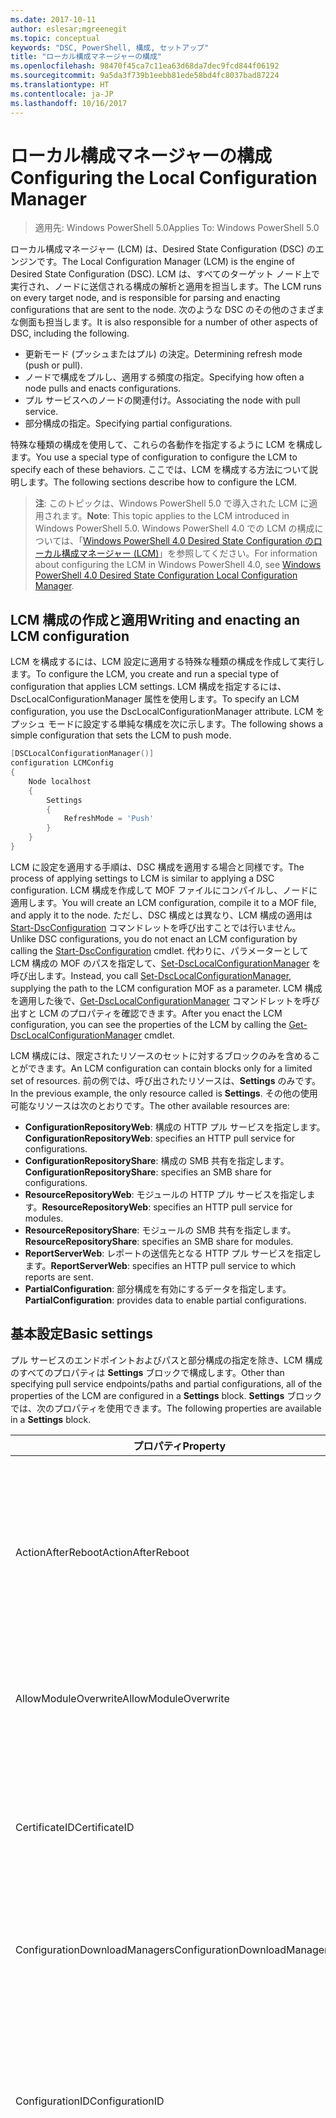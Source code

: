 ```yaml
---
ms.date: 2017-10-11
author: eslesar;mgreenegit
ms.topic: conceptual
keywords: "DSC, PowerShell, 構成, セットアップ"
title: "ローカル構成マネージャーの構成"
ms.openlocfilehash: 98470f45ca7c11ea63d68da7dec9fcd844f06192
ms.sourcegitcommit: 9a5da3f739b1eebb81ede58bd4fc8037bad87224
ms.translationtype: HT
ms.contentlocale: ja-JP
ms.lasthandoff: 10/16/2017
---
```

# <a name="configuring-the-local-configuration-manager"></a><span data-ttu-id="f0390-103">ローカル構成マネージャーの構成</span><span class="sxs-lookup"><span data-stu-id="f0390-103">Configuring the Local Configuration Manager</span></span>

> <span data-ttu-id="f0390-104">適用先: Windows PowerShell 5.0</span><span class="sxs-lookup"><span data-stu-id="f0390-104">Applies To: Windows PowerShell 5.0</span></span>

<span data-ttu-id="f0390-105">ローカル構成マネージャー (LCM) は、Desired State Configuration (DSC) のエンジンです。</span><span class="sxs-lookup"><span data-stu-id="f0390-105">The Local Configuration Manager (LCM) is the engine of Desired State Configuration (DSC).</span></span>
<span data-ttu-id="f0390-106">LCM は、すべてのターゲット ノード上で実行され、ノードに送信される構成の解析と適用を担当します。</span><span class="sxs-lookup"><span data-stu-id="f0390-106">The LCM runs on every target node, and is responsible for parsing and enacting configurations that are sent to the node.</span></span>
<span data-ttu-id="f0390-107">次のような DSC のその他のさまざまな側面も担当します。</span><span class="sxs-lookup"><span data-stu-id="f0390-107">It is also responsible for a number of other aspects of DSC, including the following.</span></span>

- <span data-ttu-id="f0390-108">更新モード (プッシュまたはプル) の決定。</span><span class="sxs-lookup"><span data-stu-id="f0390-108">Determining refresh mode (push or pull).</span></span>
- <span data-ttu-id="f0390-109">ノードで構成をプルし、適用する頻度の指定。</span><span class="sxs-lookup"><span data-stu-id="f0390-109">Specifying how often a node pulls and enacts configurations.</span></span>
- <span data-ttu-id="f0390-110">プル サービスへのノードの関連付け。</span><span class="sxs-lookup"><span data-stu-id="f0390-110">Associating the node with pull service.</span></span>
- <span data-ttu-id="f0390-111">部分構成の指定。</span><span class="sxs-lookup"><span data-stu-id="f0390-111">Specifying partial configurations.</span></span>

<span data-ttu-id="f0390-112">特殊な種類の構成を使用して、これらの各動作を指定するように LCM を構成します。</span><span class="sxs-lookup"><span data-stu-id="f0390-112">You use a special type of configuration to configure the LCM to specify each of these behaviors.</span></span>
<span data-ttu-id="f0390-113">ここでは、LCM を構成する方法について説明します。</span><span class="sxs-lookup"><span data-stu-id="f0390-113">The following sections describe how to configure the LCM.</span></span>

> <span data-ttu-id="f0390-114">**注**: このトピックは、Windows PowerShell 5.0 で導入された LCM に適用されます。</span><span class="sxs-lookup"><span data-stu-id="f0390-114">**Note**: This topic applies to the LCM introduced in Windows PowerShell 5.0.</span></span>
<span data-ttu-id="f0390-115">Windows PowerShell 4.0 での LCM の構成については、「[Windows PowerShell 4.0 Desired State Configuration のローカル構成マネージャー (LCM)](metaconfig4.md)」を参照してください。</span><span class="sxs-lookup"><span data-stu-id="f0390-115">For information about configuring the LCM in Windows PowerShell 4.0, see [Windows PowerShell 4.0 Desired State Configuration Local Configuration Manager](metaconfig4.md).</span></span>

## <a name="writing-and-enacting-an-lcm-configuration"></a><span data-ttu-id="f0390-116">LCM 構成の作成と適用</span><span class="sxs-lookup"><span data-stu-id="f0390-116">Writing and enacting an LCM configuration</span></span>

<span data-ttu-id="f0390-117">LCM を構成するには、LCM 設定に適用する特殊な種類の構成を作成して実行します。</span><span class="sxs-lookup"><span data-stu-id="f0390-117">To configure the LCM, you create and run a special type of configuration that applies LCM settings.</span></span>
<span data-ttu-id="f0390-118">LCM 構成を指定するには、DscLocalConfigurationManager 属性を使用します。</span><span class="sxs-lookup"><span data-stu-id="f0390-118">To specify an LCM configuration, you use the DscLocalConfigurationManager attribute.</span></span>
<span data-ttu-id="f0390-119">LCM をプッシュ モードに設定する単純な構成を次に示します。</span><span class="sxs-lookup"><span data-stu-id="f0390-119">The following shows a simple configuration that sets the LCM to push mode.</span></span>

```powershell
[DSCLocalConfigurationManager()]
configuration LCMConfig
{
    Node localhost
    {
        Settings
        {
            RefreshMode = 'Push'
        }
    }
} 
```

<span data-ttu-id="f0390-120">LCM に設定を適用する手順は、DSC 構成を適用する場合と同様です。</span><span class="sxs-lookup"><span data-stu-id="f0390-120">The process of applying settings to LCM is similar to applying a DSC configuration.</span></span>
<span data-ttu-id="f0390-121">LCM 構成を作成して MOF ファイルにコンパイルし、ノードに適用します。</span><span class="sxs-lookup"><span data-stu-id="f0390-121">You will create an LCM configuration, compile it to a MOF file, and apply it to the node.</span></span>
<span data-ttu-id="f0390-122">ただし、DSC 構成とは異なり、LCM 構成の適用は [Start-DscConfiguration](https://technet.microsoft.com/en-us/library/dn521623.aspx) コマンドレットを呼び出すことでは行いません。</span><span class="sxs-lookup"><span data-stu-id="f0390-122">Unlike DSC configurations, you do not enact an LCM configuration by calling the [Start-DscConfiguration](https://technet.microsoft.com/en-us/library/dn521623.aspx) cmdlet.</span></span>
<span data-ttu-id="f0390-123">代わりに、パラメーターとして LCM 構成の MOF のパスを指定して、[Set-DscLocalConfigurationManager](https://technet.microsoft.com/en-us/library/dn521621.aspx) を呼び出します。</span><span class="sxs-lookup"><span data-stu-id="f0390-123">Instead, you call [Set-DscLocalConfigurationManager](https://technet.microsoft.com/en-us/library/dn521621.aspx), supplying the path to the LCM configuration MOF as a parameter.</span></span>
<span data-ttu-id="f0390-124">LCM 構成を適用した後で、[Get-DscLocalConfigurationManager](https://technet.microsoft.com/en-us/library/dn407378.aspx) コマンドレットを呼び出すと LCM のプロパティを確認できます。</span><span class="sxs-lookup"><span data-stu-id="f0390-124">After you enact the LCM configuration, you can see the properties of the LCM by calling the [Get-DscLocalConfigurationManager](https://technet.microsoft.com/en-us/library/dn407378.aspx) cmdlet.</span></span>

<span data-ttu-id="f0390-125">LCM 構成には、限定されたリソースのセットに対するブロックのみを含めることができます。</span><span class="sxs-lookup"><span data-stu-id="f0390-125">An LCM configuration can contain blocks only for a limited set of resources.</span></span>
<span data-ttu-id="f0390-126">前の例では、呼び出されたリソースは、**Settings** のみです。</span><span class="sxs-lookup"><span data-stu-id="f0390-126">In the previous example, the only resource called is **Settings**.</span></span>
<span data-ttu-id="f0390-127">その他の使用可能なリソースは次のとおりです。</span><span class="sxs-lookup"><span data-stu-id="f0390-127">The other available resources are:</span></span>

* <span data-ttu-id="f0390-128">**ConfigurationRepositoryWeb**: 構成の HTTP プル サービスを指定します。</span><span class="sxs-lookup"><span data-stu-id="f0390-128">**ConfigurationRepositoryWeb**: specifies an HTTP pull service for configurations.</span></span>
* <span data-ttu-id="f0390-129">**ConfigurationRepositoryShare**: 構成の SMB 共有を指定します。</span><span class="sxs-lookup"><span data-stu-id="f0390-129">**ConfigurationRepositoryShare**: specifies an SMB share for configurations.</span></span>
* <span data-ttu-id="f0390-130">**ResourceRepositoryWeb**: モジュールの HTTP プル サービスを指定します。</span><span class="sxs-lookup"><span data-stu-id="f0390-130">**ResourceRepositoryWeb**: specifies an HTTP pull service for modules.</span></span>
* <span data-ttu-id="f0390-131">**ResourceRepositoryShare**: モジュールの SMB 共有を指定します。</span><span class="sxs-lookup"><span data-stu-id="f0390-131">**ResourceRepositoryShare**: specifies an SMB share for modules.</span></span>
* <span data-ttu-id="f0390-132">**ReportServerWeb**: レポートの送信先となる HTTP プル サービスを指定します。</span><span class="sxs-lookup"><span data-stu-id="f0390-132">**ReportServerWeb**: specifies an HTTP pull service to which reports are sent.</span></span>
* <span data-ttu-id="f0390-133">**PartialConfiguration**: 部分構成を有効にするデータを指定します。</span><span class="sxs-lookup"><span data-stu-id="f0390-133">**PartialConfiguration**: provides data to enable partial configurations.</span></span>

## <a name="basic-settings"></a><span data-ttu-id="f0390-134">基本設定</span><span class="sxs-lookup"><span data-stu-id="f0390-134">Basic settings</span></span>

<span data-ttu-id="f0390-135">プル サービスのエンドポイントおよびパスと部分構成の指定を除き、LCM 構成のすべてのプロパティは **Settings** ブロックで構成します。</span><span class="sxs-lookup"><span data-stu-id="f0390-135">Other than specifying pull service endpoints/paths and partial configurations, all of the properties of the LCM are configured in a **Settings** block.</span></span>
<span data-ttu-id="f0390-136">**Settings** ブロックでは、次のプロパティを使用できます。</span><span class="sxs-lookup"><span data-stu-id="f0390-136">The following properties are available in a **Settings** block.</span></span>

|  <span data-ttu-id="f0390-137">プロパティ</span><span class="sxs-lookup"><span data-stu-id="f0390-137">Property</span></span>  |  <span data-ttu-id="f0390-138">種類</span><span class="sxs-lookup"><span data-stu-id="f0390-138">Type</span></span>  |  <span data-ttu-id="f0390-139">説明</span><span class="sxs-lookup"><span data-stu-id="f0390-139">Description</span></span>   |
|----------- |------- |--------------- |
| <span data-ttu-id="f0390-140">ActionAfterReboot</span><span class="sxs-lookup"><span data-stu-id="f0390-140">ActionAfterReboot</span></span>| <span data-ttu-id="f0390-141">string</span><span class="sxs-lookup"><span data-stu-id="f0390-141">string</span></span>| <span data-ttu-id="f0390-142">構成の適用中の再起動後の動作を指定します。</span><span class="sxs-lookup"><span data-stu-id="f0390-142">Specifies what happens after a reboot during the application of a configuration.</span></span> <span data-ttu-id="f0390-143">指定できる値は __"ContinueConfiguration"__ と __"StopConfiguration"__ です。</span><span class="sxs-lookup"><span data-stu-id="f0390-143">The possible values are __"ContinueConfiguration"__ and __"StopConfiguration"__.</span></span> <ul><li> <span data-ttu-id="f0390-144">__ContinueConfiguration__: コンピューターの再起動後、現在の構成を引き続き適用します。</span><span class="sxs-lookup"><span data-stu-id="f0390-144">__ContinueConfiguration__: Continue applying the current configuration after machine reboot.</span></span> <span data-ttu-id="f0390-145">これは既定値です。</span><span class="sxs-lookup"><span data-stu-id="f0390-145">This is the default falue</span></span></li><li><span data-ttu-id="f0390-146">__StopConfiguration__: コンピューターの再起動後、現在の構成の適用を停止します。</span><span class="sxs-lookup"><span data-stu-id="f0390-146">__StopConfiguration__: Stop the current configuration after machine reboot.</span></span></li></ul>|
| <span data-ttu-id="f0390-147">AllowModuleOverwrite</span><span class="sxs-lookup"><span data-stu-id="f0390-147">AllowModuleOverwrite</span></span>| <span data-ttu-id="f0390-148">ブール</span><span class="sxs-lookup"><span data-stu-id="f0390-148">bool</span></span>| <span data-ttu-id="f0390-149">プル サービスからダウンロードされた新しい構成でのターゲット ノードの古い構成の上書きを許可する場合は、__$TRUE__。</span><span class="sxs-lookup"><span data-stu-id="f0390-149">__$TRUE__ if new configurations downloaded from the pull service are allowed to overwrite the old ones on the target node.</span></span> <span data-ttu-id="f0390-150">それ以外の場合は、$FALSE。</span><span class="sxs-lookup"><span data-stu-id="f0390-150">Otherwise, $FALSE.</span></span>|
| <span data-ttu-id="f0390-151">CertificateID</span><span class="sxs-lookup"><span data-stu-id="f0390-151">CertificateID</span></span>| <span data-ttu-id="f0390-152">string</span><span class="sxs-lookup"><span data-stu-id="f0390-152">string</span></span>| <span data-ttu-id="f0390-153">構成で渡される資格情報をセキュリティで保護するために使用される証明書の拇印。</span><span class="sxs-lookup"><span data-stu-id="f0390-153">The thumbprint of a certificate used to secure credentials passed in a configuration.</span></span> <span data-ttu-id="f0390-154">詳細については、「[Want to secure credentials in Windows PowerShell Desired State Configuration? (Windows PowerShell Desired State Configuration で資格情報をセキュリティ保護する)](http://blogs.msdn.com/b/powershell/archive/2014/01/31/want-to-secure-credentials-in-windows-powershell-desired-state-configuration.aspx)」をご覧ください。</span><span class="sxs-lookup"><span data-stu-id="f0390-154">For more information see [Want to secure credentials in Windows PowerShell Desired State Configuration](http://blogs.msdn.com/b/powershell/archive/2014/01/31/want-to-secure-credentials-in-windows-powershell-desired-state-configuration.aspx)?.</span></span> <br> <span data-ttu-id="f0390-155">__注:__ Azure Automation DSC プル サービスを使用している場合、このプロパティは自動で管理されます。</span><span class="sxs-lookup"><span data-stu-id="f0390-155">__Note:__ this is managed automatically if using Azure Automation DSC pull service.</span></span>|
| <span data-ttu-id="f0390-156">ConfigurationDownloadManagers</span><span class="sxs-lookup"><span data-stu-id="f0390-156">ConfigurationDownloadManagers</span></span>| <span data-ttu-id="f0390-157">CimInstance[]</span><span class="sxs-lookup"><span data-stu-id="f0390-157">CimInstance[]</span></span>| <span data-ttu-id="f0390-158">使われていません。</span><span class="sxs-lookup"><span data-stu-id="f0390-158">Obsolete.</span></span> <span data-ttu-id="f0390-159">構成プル サービスのエンドポイントを定義するには、__ConfigurationRepositoryWeb__ ブロックと __ConfigurationRepositoryShare__ ブロックを使用します。</span><span class="sxs-lookup"><span data-stu-id="f0390-159">Use __ConfigurationRepositoryWeb__ and __ConfigurationRepositoryShare__ blocks to define configuration pull service endpoints.</span></span>|
| <span data-ttu-id="f0390-160">ConfigurationID</span><span class="sxs-lookup"><span data-stu-id="f0390-160">ConfigurationID</span></span>| <span data-ttu-id="f0390-161">string</span><span class="sxs-lookup"><span data-stu-id="f0390-161">string</span></span>| <span data-ttu-id="f0390-162">旧バージョンのプル サービスとの互換性用。</span><span class="sxs-lookup"><span data-stu-id="f0390-162">For backwards compatibility with older pull service versions.</span></span> <span data-ttu-id="f0390-163">プル サービスから取得する構成ファイルを識別する GUID。</span><span class="sxs-lookup"><span data-stu-id="f0390-163">A GUID that identifies the configuration file to get from a pull service.</span></span> <span data-ttu-id="f0390-164">構成 MOF の名前が ConfigurationID.mof の場合、ノードはプル サービスで構成をプルします。</span><span class="sxs-lookup"><span data-stu-id="f0390-164">The node will pull configurations on the pull service if the name of the configuration MOF is named ConfigurationID.mof.</span></span><br> <span data-ttu-id="f0390-165">__注:__ このプロパティを設定した場合、__RegistrationKey__ を使用してプル サービスへノードを登録することはできません。</span><span class="sxs-lookup"><span data-stu-id="f0390-165">__Note:__ If you set this property, registering the node with a pull service by using __RegistrationKey__ does not work.</span></span> <span data-ttu-id="f0390-166">詳細については、「[構成名を使用したプル クライアントのセットアップ](pullClientConfigNames.md)」をご覧ください。</span><span class="sxs-lookup"><span data-stu-id="f0390-166">For more information, see [Setting up a pull client with configuration names](pullClientConfigNames.md).</span></span>|
| <span data-ttu-id="f0390-167">ConfigurationMode</span><span class="sxs-lookup"><span data-stu-id="f0390-167">ConfigurationMode</span></span>| <span data-ttu-id="f0390-168">string</span><span class="sxs-lookup"><span data-stu-id="f0390-168">string</span></span> | <span data-ttu-id="f0390-169">LCM が実際に構成をターゲット ノードに適用する方法を指定します。</span><span class="sxs-lookup"><span data-stu-id="f0390-169">Specifies how the LCM actually applies the configuration to the target nodes.</span></span> <span data-ttu-id="f0390-170">指定できる値は __"ApplyOnly"__、__"ApplyandMonitior"__、__"ApplyandAutoCorrect"__ です。</span><span class="sxs-lookup"><span data-stu-id="f0390-170">Possible values are __"ApplyOnly"__,__"ApplyandMonitior"__, and __"ApplyandAutoCorrect"__.</span></span> <ul><li><span data-ttu-id="f0390-171">__ApplyOnly__: DSC によって構成が適用され、その後何も行われません。ただし、ターゲット ノードに新しい構成がプッシュされたか、新しい構成がサービスからプルされた場合を除きます。</span><span class="sxs-lookup"><span data-stu-id="f0390-171">__ApplyOnly__: DSC applies the configuration and does nothing further unless a new configuration is pushed to the target node or when a new configuration is pulled from a service.</span></span> <span data-ttu-id="f0390-172">新しい構成を最初に適用した後、DSC では以前に構成した状態からのずれを確認しません。</span><span class="sxs-lookup"><span data-stu-id="f0390-172">After initial application of a new configuration, DSC does not check for drift from a previously configured state.</span></span> <span data-ttu-id="f0390-173">DSC は成功するまで構成の適用を試みて、成功すると __ApplyOnly__ が有効になります。</span><span class="sxs-lookup"><span data-stu-id="f0390-173">Note that DSC will attempt to apply the configuration until it is successful before __ApplyOnly__ takes effect.</span></span> </li><li> <span data-ttu-id="f0390-174">__"ApplyAndMonitor"__: これは既定値です。</span><span class="sxs-lookup"><span data-stu-id="f0390-174">__ApplyAndMonitor__: This is the default value.</span></span> <span data-ttu-id="f0390-175">LCM は、新しい構成を適用します。</span><span class="sxs-lookup"><span data-stu-id="f0390-175">The LCM applies any new configurations.</span></span> <span data-ttu-id="f0390-176">新しい構成を最初に適用した後、ターゲット ノードが望ましい状態からずれた場合、DSC では、ログで不一致を報告します。</span><span class="sxs-lookup"><span data-stu-id="f0390-176">After initial application of a new configuration, if the target node drifts from the desired state, DSC reports the discrepancy in logs.</span></span> <span data-ttu-id="f0390-177">DSC は成功するまで構成の適用を試みて、成功すると __ApplyAndMonitor__ が有効になります。</span><span class="sxs-lookup"><span data-stu-id="f0390-177">Note that DSC will attempt to apply the configuration until it is successful before __ApplyAndMonitor__ takes effect.</span></span></li><li><span data-ttu-id="f0390-178">__ApplyAndAutoCorrect__: DSC によって新しい構成が適用されます。</span><span class="sxs-lookup"><span data-stu-id="f0390-178">__ApplyAndAutoCorrect__: DSC applies any new configurations.</span></span> <span data-ttu-id="f0390-179">新しい構成を最初に適用した後、ターゲット ノードが望ましい状態からずれた場合、DSC では、ログで不一致を報告し、現在の構成を再度適用します。</span><span class="sxs-lookup"><span data-stu-id="f0390-179">After initial application of a new configuration, if the target node drifts from the desired state, DSC reports the discrepancy in logs, and then re-applies the current configuration.</span></span></li></ul>|
| <span data-ttu-id="f0390-180">ConfigurationModeFrequencyMins</span><span class="sxs-lookup"><span data-stu-id="f0390-180">ConfigurationModeFrequencyMins</span></span>| <span data-ttu-id="f0390-181">UInt32</span><span class="sxs-lookup"><span data-stu-id="f0390-181">UInt32</span></span>| <span data-ttu-id="f0390-182">現在の構成がチェックおよび適用される頻度 (分単位)</span><span class="sxs-lookup"><span data-stu-id="f0390-182">How often, in minutes, the current configuration is checked and applied.</span></span> <span data-ttu-id="f0390-183">ConfigurationMode プロパティが ApplyOnly に設定されている場合、このプロパティは無視されます。</span><span class="sxs-lookup"><span data-stu-id="f0390-183">This property is ignored if the ConfigurationMode property is set to ApplyOnly.</span></span> <span data-ttu-id="f0390-184">既定値は 15 です。</span><span class="sxs-lookup"><span data-stu-id="f0390-184">The default value is 15.</span></span>|
| <span data-ttu-id="f0390-185">DebugMode</span><span class="sxs-lookup"><span data-stu-id="f0390-185">DebugMode</span></span>| <span data-ttu-id="f0390-186">string</span><span class="sxs-lookup"><span data-stu-id="f0390-186">string</span></span>| <span data-ttu-id="f0390-187">指定できる値は __None__、__ForceModuleImport__、および __All__ です。</span><span class="sxs-lookup"><span data-stu-id="f0390-187">Possible values are __None__, __ForceModuleImport__, and __All__.</span></span> <ul><li><span data-ttu-id="f0390-188">キャッシュされたリソースを使用する場合は、__None__ に設定します。</span><span class="sxs-lookup"><span data-stu-id="f0390-188">Set to __None__ to use cached resources.</span></span> <span data-ttu-id="f0390-189">これが既定値であり、運用シナリオではこの値を使う必要があります。</span><span class="sxs-lookup"><span data-stu-id="f0390-189">This is the default and should be used in production scenarios.</span></span></li><li><span data-ttu-id="f0390-190">__ForceModuleImport__ に設定すると、以前に読み込まれ、キャッシュされた DSC リソース モジュールも LCM によって再読み込みされます。</span><span class="sxs-lookup"><span data-stu-id="f0390-190">Setting to __ForceModuleImport__, causes the LCM to reload any DSC resource modules, even if they have been previously loaded and cached.</span></span> <span data-ttu-id="f0390-191">これは、使用時に各モジュールが再読み込みされるため、DSC 操作のパフォーマンスに影響します。</span><span class="sxs-lookup"><span data-stu-id="f0390-191">This impacts the performance of DSC operations as each module is reloaded on use.</span></span> <span data-ttu-id="f0390-192">通常、リソースのデバッグ中には、この値を使用します</span><span class="sxs-lookup"><span data-stu-id="f0390-192">Typically you would use this value while debugging a resource</span></span></li><li><span data-ttu-id="f0390-193">このリリースでは、__All__ は、__ForceModuleImport__ と同じです。</span><span class="sxs-lookup"><span data-stu-id="f0390-193">In this release, __All__ is same as __ForceModuleImport__</span></span></li></ul> |
| <span data-ttu-id="f0390-194">RebootNodeIfNeeded</span><span class="sxs-lookup"><span data-stu-id="f0390-194">RebootNodeIfNeeded</span></span>| <span data-ttu-id="f0390-195">ブール</span><span class="sxs-lookup"><span data-stu-id="f0390-195">bool</span></span>| <span data-ttu-id="f0390-196">再起動が必要な構成が適用された後にノードを自動的に再起動するには、これを __$true__ に設定します。</span><span class="sxs-lookup"><span data-stu-id="f0390-196">Set this to __$true__ to automatically reboot the node after a configuration that requires reboot is applied.</span></span> <span data-ttu-id="f0390-197">設定しない場合は、再起動が必要な構成のノードを手動で再起動する必要があります。</span><span class="sxs-lookup"><span data-stu-id="f0390-197">Otherwise, you will have to manually reboot the node for any configuration that requires it.</span></span> <span data-ttu-id="f0390-198">既定値は __$false__ です。</span><span class="sxs-lookup"><span data-stu-id="f0390-198">The default value is __$false__.</span></span> <span data-ttu-id="f0390-199">DSC 以外 (Windows インストーラーなど) で再起動の条件が有効化されている場合にこの設定を使用するには、この設定を [xPendingReboot](https://github.com/powershell/xpendingreboot) モジュールと併用します。</span><span class="sxs-lookup"><span data-stu-id="f0390-199">To use this setting when a reboot condition is enacted by something other than DSC (such as Windows Installer), combine this setting with the [xPendingReboot](https://github.com/powershell/xpendingreboot) module.</span></span>|
| <span data-ttu-id="f0390-200">RefreshMode</span><span class="sxs-lookup"><span data-stu-id="f0390-200">RefreshMode</span></span>| <span data-ttu-id="f0390-201">string</span><span class="sxs-lookup"><span data-stu-id="f0390-201">string</span></span>| <span data-ttu-id="f0390-202">LCM が構成を取得する方法を指定します。</span><span class="sxs-lookup"><span data-stu-id="f0390-202">Specifies how the LCM gets configurations.</span></span> <span data-ttu-id="f0390-203">指定できる値は、__"Disabled"__、__"Push"__、__"Pull"__ です。</span><span class="sxs-lookup"><span data-stu-id="f0390-203">The possible values are __"Disabled"__, __"Push"__, and __"Pull"__.</span></span> <ul><li><span data-ttu-id="f0390-204">__"Disabled"__: このノードの DSC 構成が無効になります。</span><span class="sxs-lookup"><span data-stu-id="f0390-204">__Disabled__: DSC configurations are disabled for this node.</span></span></li><li> <span data-ttu-id="f0390-205">__"Push"__: [Start-DscConfiguration](https://technet.microsoft.com/en-us/library/dn521623.aspx) コマンドレットを呼び出すことによって構成を開始します。</span><span class="sxs-lookup"><span data-stu-id="f0390-205">__Push__: Configurations are initiated by calling the [Start-DscConfiguration](https://technet.microsoft.com/en-us/library/dn521623.aspx) cmdlet.</span></span> <span data-ttu-id="f0390-206">構成は、ノードにすぐに適用されます。</span><span class="sxs-lookup"><span data-stu-id="f0390-206">The configuration is applied immediately to the node.</span></span> <span data-ttu-id="f0390-207">これは、既定値です。</span><span class="sxs-lookup"><span data-stu-id="f0390-207">This is the default value.</span></span></li><li><span data-ttu-id="f0390-208">__Pull:__ プル サービスまたは SMB パスで構成を定期的にチェックするようにノードを構成します。</span><span class="sxs-lookup"><span data-stu-id="f0390-208">__Pull:__ The node is configured to regularly check for configurations from a pull service or SMB path.</span></span> <span data-ttu-id="f0390-209">このプロパティを __Pull__ に設定する場合、__ConfigurationRepositoryWeb__ ブロックまたは __ConfigurationRepositoryShare__ ブロックで HTTP (サービス) または SMB (共有) パスを指定する必要があります。</span><span class="sxs-lookup"><span data-stu-id="f0390-209">If this property is set to __Pull__, you must specify an HTTP (service) or SMB (share) path in a __ConfigurationRepositoryWeb__ or __ConfigurationRepositoryShare__ block.</span></span></li></ul>|
| <span data-ttu-id="f0390-210">RefreshFrequencyMins</span><span class="sxs-lookup"><span data-stu-id="f0390-210">RefreshFrequencyMins</span></span>| <span data-ttu-id="f0390-211">Uint32</span><span class="sxs-lookup"><span data-stu-id="f0390-211">Uint32</span></span>| <span data-ttu-id="f0390-212">LCM がプル サービスをチェックして最新の構成を取得する時間間隔 (分)。</span><span class="sxs-lookup"><span data-stu-id="f0390-212">The time interval, in minutes, at which the LCM checks a pull service to get updated configurations.</span></span> <span data-ttu-id="f0390-213">この値は、LCM がプル モードで構成されていない場合は無視されます。</span><span class="sxs-lookup"><span data-stu-id="f0390-213">This value is ignored if the LCM is not configured in pull mode.</span></span> <span data-ttu-id="f0390-214">既定値は 30 です。</span><span class="sxs-lookup"><span data-stu-id="f0390-214">The default value is 30.</span></span>|
| <span data-ttu-id="f0390-215">ReportManagers</span><span class="sxs-lookup"><span data-stu-id="f0390-215">ReportManagers</span></span>| <span data-ttu-id="f0390-216">CimInstance[]</span><span class="sxs-lookup"><span data-stu-id="f0390-216">CimInstance[]</span></span>| <span data-ttu-id="f0390-217">使われていません。</span><span class="sxs-lookup"><span data-stu-id="f0390-217">Obsolete.</span></span> <span data-ttu-id="f0390-218">プル サービスへデータをレポートするエンドポイントを定義するには、__ReportServerWeb__ ブロックを使用します。</span><span class="sxs-lookup"><span data-stu-id="f0390-218">Use __ReportServerWeb__ blocks to define an endpoint to send reporting data to a pull service.</span></span>|
| <span data-ttu-id="f0390-219">ResourceModuleManagers</span><span class="sxs-lookup"><span data-stu-id="f0390-219">ResourceModuleManagers</span></span>| <span data-ttu-id="f0390-220">CimInstance[]</span><span class="sxs-lookup"><span data-stu-id="f0390-220">CimInstance[]</span></span>| <span data-ttu-id="f0390-221">使われていません。</span><span class="sxs-lookup"><span data-stu-id="f0390-221">Obsolete.</span></span> <span data-ttu-id="f0390-222">プル サービスの HTTP エンドポイントまたは SMB パスを定義するには、__ResourceRepositoryWeb__ ブロックまたは __ResourceRepositoryShare__ ブロックをそれぞれ使用します。</span><span class="sxs-lookup"><span data-stu-id="f0390-222">Use __ResourceRepositoryWeb__ and __ResourceRepositoryShare__ blocks to define pull service HTTP endpoints or SMB paths, respectively.</span></span>|
| <span data-ttu-id="f0390-223">PartialConfigurations</span><span class="sxs-lookup"><span data-stu-id="f0390-223">PartialConfigurations</span></span>| <span data-ttu-id="f0390-224">CimInstance</span><span class="sxs-lookup"><span data-stu-id="f0390-224">CimInstance</span></span>| <span data-ttu-id="f0390-225">実装されていません。</span><span class="sxs-lookup"><span data-stu-id="f0390-225">Not implemented.</span></span> <span data-ttu-id="f0390-226">使用しないでください。</span><span class="sxs-lookup"><span data-stu-id="f0390-226">Do not use.</span></span>|
| <span data-ttu-id="f0390-227">StatusRetentionTimeInDays</span><span class="sxs-lookup"><span data-stu-id="f0390-227">StatusRetentionTimeInDays</span></span> | <span data-ttu-id="f0390-228">UInt32</span><span class="sxs-lookup"><span data-stu-id="f0390-228">UInt32</span></span>| <span data-ttu-id="f0390-229">LCM が現在の構成の状態を保持する日数。</span><span class="sxs-lookup"><span data-stu-id="f0390-229">The number of days the LCM keeps the status of the current configuration.</span></span>|

## <a name="pull-service"></a><span data-ttu-id="f0390-230">プル サービス</span><span class="sxs-lookup"><span data-stu-id="f0390-230">Pull service</span></span>

<span data-ttu-id="f0390-231">DSC 設定では、リモートの場所から構成およびモジュールをプルしこの場所へレポート データを公開することで、ノードを管理できます。</span><span class="sxs-lookup"><span data-stu-id="f0390-231">DSC settings allow a node to be managed by pulling configurations and modules, and publishing reporting data, to a remote location.</span></span>
<span data-ttu-id="f0390-232">現在選択できるプル サービスは以下のとおりです。</span><span class="sxs-lookup"><span data-stu-id="f0390-232">The current options for pull service include:</span></span>

- <span data-ttu-id="f0390-233">Azure Automation Desired State Configuration サービス</span><span class="sxs-lookup"><span data-stu-id="f0390-233">Azure Automation Desired State Configuration service</span></span>
- <span data-ttu-id="f0390-234">Windows Server で実行されるプル サービス インスタンス</span><span class="sxs-lookup"><span data-stu-id="f0390-234">A pull service instance running on Windows Server</span></span>
- <span data-ttu-id="f0390-235">SMB 共有 (レポート データの公開はサポートされません)</span><span class="sxs-lookup"><span data-stu-id="f0390-235">An SMB share (does not support publishing reporting data)</span></span>

<span data-ttu-id="f0390-236">LCM 構成では、次の種類のプル サービス エンドポイントを定義できます。</span><span class="sxs-lookup"><span data-stu-id="f0390-236">LCM configuration supports defining the following types of pull service endpoints:</span></span>

- <span data-ttu-id="f0390-237">**構成サーバー**: DSC 構成のリポジトリ。</span><span class="sxs-lookup"><span data-stu-id="f0390-237">**Configuration server**: A repository for DSC configurations.</span></span> <span data-ttu-id="f0390-238">**ConfigurationRepositoryWeb** (Web ベースのサーバーの場合) ブロックと **ConfigurationRepositoryShare** (SMB ベースのサーバーの場合) ブロックを使用して、構成サーバーを定義します。</span><span class="sxs-lookup"><span data-stu-id="f0390-238">Define configuration servers by using **ConfigurationRepositoryWeb** (for web-based servers) and **ConfigurationRepositoryShare** (for SMB-based servers) blocks.</span></span>
- <span data-ttu-id="f0390-239">**リソース サーバー**: PowerShell モジュールとしてパッケージ化された DSC リソースのリポジトリ。</span><span class="sxs-lookup"><span data-stu-id="f0390-239">**Resource server**: A repository for DSC resources, packaged as PowerShell modules.</span></span> <span data-ttu-id="f0390-240">**ResourceRepositoryWeb** (Web ベースのサーバーの場合) ブロックと **ResourceRepositoryShare** (SMB ベースのサーバーの場合) ブロックを使用して、リソース サーバーを定義します。</span><span class="sxs-lookup"><span data-stu-id="f0390-240">Define resource servers by using **ResourceRepositoryWeb** (for web-based servers) and **ResourceRepositoryShare** (for SMB-based servers) blocks.</span></span>
- <span data-ttu-id="f0390-241">**レポート サーバー**: DSC がレポート データを送信するサービス。</span><span class="sxs-lookup"><span data-stu-id="f0390-241">**Report server**: A service that DSC sends report data to.</span></span> <span data-ttu-id="f0390-242">**ReportServerWeb** ブロックを使用して、レポート サーバーを定義します。</span><span class="sxs-lookup"><span data-stu-id="f0390-242">Define report servers by using **ReportServerWeb** blocks.</span></span> <span data-ttu-id="f0390-243">レポート サーバーは、Web サービスである必要があります。</span><span class="sxs-lookup"><span data-stu-id="f0390-243">A report server must be a web service.</span></span>

<span data-ttu-id="f0390-244">**推奨されるソリューション**であり、最も多くの機能を使用できる選択肢は [Azure Automation DSC](https://docs.microsoft.com/en-us/azure/automation/automation-dsc-getting-started) です。</span><span class="sxs-lookup"><span data-stu-id="f0390-244">**The recommended solution**, and the option with the most features available, is [Azure Automation DSC](https://docs.microsoft.com/en-us/azure/automation/automation-dsc-getting-started).</span></span>

<span data-ttu-id="f0390-245">Azure サービスでは、プライベート データセンター内にあるオンプレミス ノードと、パブリック クラウド （Azure や AWS など) 内にあるノードのどちらも管理できます。</span><span class="sxs-lookup"><span data-stu-id="f0390-245">The Azure service can manage nodes on-premises in private datacenters, or in public clouds such as Azure and AWS.</span></span>
<span data-ttu-id="f0390-246">インターネットへのサーバーの直接接続が許可されないプライベート環境の場合は、公開されている Azure の IP 範囲 ([Azure データセンターの IP 範囲](https://www.microsoft.com/en-us/download/details.aspx?id=41653)に関するページを参照) のみに送信トラフィックを制限することを検討してください。</span><span class="sxs-lookup"><span data-stu-id="f0390-246">For private environments where servers cannot directly connect to the Internet, consider limiting outbound traffic to only the published Azure IP range (see [Azure Datacenter IP Ranges](https://www.microsoft.com/en-us/download/details.aspx?id=41653)).</span></span>

<span data-ttu-id="f0390-247">現時点で Windows Server 上のプル サービスでは利用できないオンライン サービスの機能は以下のとおりです。</span><span class="sxs-lookup"><span data-stu-id="f0390-247">Features of the online service that are not currently available in the pull service on Windows Server include:</span></span>
- <span data-ttu-id="f0390-248">転送中および保存中のすべてのデータの暗号化</span><span class="sxs-lookup"><span data-stu-id="f0390-248">All data is encrypted in transit and at rest</span></span>
- <span data-ttu-id="f0390-249">クライアント証明書の自動作成および管理</span><span class="sxs-lookup"><span data-stu-id="f0390-249">Client certificates are created and managed automatically</span></span>
- <span data-ttu-id="f0390-250">[パスワード/資格情報](https://docs.microsoft.com/en-us/azure/automation/automation-credentials) または[変数](https://docs.microsoft.com/en-us/azure/automation/automation-variables) (サーバー名や接続文字列など) を一元管理するためのシークレット ストア</span><span class="sxs-lookup"><span data-stu-id="f0390-250">Secrets store for centrally managing [passwords/credentials](https://docs.microsoft.com/en-us/azure/automation/automation-credentials), or [variables](https://docs.microsoft.com/en-us/azure/automation/automation-variables) such as server names or connection strings</span></span>
- <span data-ttu-id="f0390-251">[LCM 構成](metaConfig.md#basic-settings)ノードの一元管理</span><span class="sxs-lookup"><span data-stu-id="f0390-251">Centrally manage node [LCM configuration](metaConfig.md#basic-settings)</span></span>
- <span data-ttu-id="f0390-252">クライアント ノードへ構成を一元的に割り当てる</span><span class="sxs-lookup"><span data-stu-id="f0390-252">Centrally assign configurations to client nodes</span></span>
- <span data-ttu-id="f0390-253">運用環境への適用前に "カナリア グループ" へ構成の変更をリリースしてテストする</span><span class="sxs-lookup"><span data-stu-id="f0390-253">Release configuration changes to "canary groups" for testing before reaching production</span></span>
- <span data-ttu-id="f0390-254">グラフィカル レポート</span><span class="sxs-lookup"><span data-stu-id="f0390-254">Graphical reporting</span></span>
  - <span data-ttu-id="f0390-255">きめ細かな DSC リソース レベルでの状態の詳細</span><span class="sxs-lookup"><span data-stu-id="f0390-255">Status detail at the DSC resource level of granularity</span></span>
  - <span data-ttu-id="f0390-256">クライアント マシンからの詳細なエラー メッセージによるトラブルシューティング</span><span class="sxs-lookup"><span data-stu-id="f0390-256">Verbose error messages from client machines for troubleshooting</span></span>
- <span data-ttu-id="f0390-257">[Azure Log Analytics との統合](https://docs.microsoft.com/en-us/azure/automation/automation-dsc-diagnostics)によるアラートとタスクの自動化、およびレポートとアラート用の Android/iOS アプリ</span><span class="sxs-lookup"><span data-stu-id="f0390-257">[Integration with Azure Log Analytics](https://docs.microsoft.com/en-us/azure/automation/automation-dsc-diagnostics) for alerting, automated tasks, Android/iOS app for reporting and alerting</span></span>

<span data-ttu-id="f0390-258">または、Windows Server での HTTP プル サービスのセットアップと使用について、「[DSC Web プル サーバーのセットアップ](pullServer.md)」を参照してください。</span><span class="sxs-lookup"><span data-stu-id="f0390-258">Alternatively, for information about setting up and using HTTP pull service on Windows Server, see [Setting up a DSC pull server](pullServer.md).</span></span>
<span data-ttu-id="f0390-259">この実装では、ローカル データベースへの構成/モジュールの保存およびレポート データの記録という基本機能のみに制限されていることに注意してください。</span><span class="sxs-lookup"><span data-stu-id="f0390-259">Please be advised that it is a limited implementation with only basic capabilities of storing configurations/modules and capturing report data in to a local database.</span></span>

## <a name="configuration-server-blocks"></a><span data-ttu-id="f0390-260">構成サーバーのブロック</span><span class="sxs-lookup"><span data-stu-id="f0390-260">Configuration server blocks</span></span>

<span data-ttu-id="f0390-261">Web ベースの構成サーバーを定義するには、**ConfigurationRepositoryWeb** ブロックを作成します。</span><span class="sxs-lookup"><span data-stu-id="f0390-261">To define a web-based configuration server, you create a **ConfigurationRepositoryWeb** block.</span></span>
<span data-ttu-id="f0390-262">**ConfigurationRepositoryWeb** は次のプロパティを定義します。</span><span class="sxs-lookup"><span data-stu-id="f0390-262">A **ConfigurationRepositoryWeb** defines the following properties.</span></span>

|<span data-ttu-id="f0390-263">プロパティ</span><span class="sxs-lookup"><span data-stu-id="f0390-263">Property</span></span>|<span data-ttu-id="f0390-264">種類</span><span class="sxs-lookup"><span data-stu-id="f0390-264">Type</span></span>|<span data-ttu-id="f0390-265">説明</span><span class="sxs-lookup"><span data-stu-id="f0390-265">Description</span></span>|
|---|---|---| 
|<span data-ttu-id="f0390-266">AllowUnsecureConnection</span><span class="sxs-lookup"><span data-stu-id="f0390-266">AllowUnsecureConnection</span></span>|<span data-ttu-id="f0390-267">ブール</span><span class="sxs-lookup"><span data-stu-id="f0390-267">bool</span></span>|<span data-ttu-id="f0390-268">認証なしのノードからサーバーへの接続を許可するには、**$TRUE** に設定します。</span><span class="sxs-lookup"><span data-stu-id="f0390-268">Set to **$TRUE** to allow connections from the node to the server without authentication.</span></span> <span data-ttu-id="f0390-269">認証を要求するには、**$FALSE** に設定します。</span><span class="sxs-lookup"><span data-stu-id="f0390-269">Set to **$FALSE** to require authentication.</span></span>|
|<span data-ttu-id="f0390-270">CertificateID</span><span class="sxs-lookup"><span data-stu-id="f0390-270">CertificateID</span></span>|<span data-ttu-id="f0390-271">string</span><span class="sxs-lookup"><span data-stu-id="f0390-271">string</span></span>|<span data-ttu-id="f0390-272">サーバーへの認証に使用される証明書の拇印。</span><span class="sxs-lookup"><span data-stu-id="f0390-272">The thumbprint of a certificate used to authenticate to the server.</span></span>|
|<span data-ttu-id="f0390-273">ConfigurationNames</span><span class="sxs-lookup"><span data-stu-id="f0390-273">ConfigurationNames</span></span>|<span data-ttu-id="f0390-274">String[]</span><span class="sxs-lookup"><span data-stu-id="f0390-274">String[]</span></span>|<span data-ttu-id="f0390-275">ターゲット ノードによってプルされる構成の名前の配列。</span><span class="sxs-lookup"><span data-stu-id="f0390-275">An array of names of configurations to be pulled by the target node.</span></span> <span data-ttu-id="f0390-276">ノードが **RegistrationKey** を使用してプル サービスに登録されている場合にのみ使用します。</span><span class="sxs-lookup"><span data-stu-id="f0390-276">These are used only if the node is registered with the pull service by using a **RegistrationKey**.</span></span> <span data-ttu-id="f0390-277">詳細については、「[構成名を使用したプル クライアントのセットアップ](pullClientConfigNames.md)」をご覧ください。</span><span class="sxs-lookup"><span data-stu-id="f0390-277">For more information, see [Setting up a pull client with configuration names](pullClientConfigNames.md).</span></span>|
|<span data-ttu-id="f0390-278">RegistrationKey</span><span class="sxs-lookup"><span data-stu-id="f0390-278">RegistrationKey</span></span>|<span data-ttu-id="f0390-279">string</span><span class="sxs-lookup"><span data-stu-id="f0390-279">string</span></span>|<span data-ttu-id="f0390-280">プル サービスにノードを登録する GUID。</span><span class="sxs-lookup"><span data-stu-id="f0390-280">A GUID that registers the node with the pull service.</span></span> <span data-ttu-id="f0390-281">詳細については、「[構成名を使用したプル クライアントのセットアップ](pullClientConfigNames.md)」をご覧ください。</span><span class="sxs-lookup"><span data-stu-id="f0390-281">For more information, see [Setting up a pull client with configuration names](pullClientConfigNames.md).</span></span>|
|<span data-ttu-id="f0390-282">ServerURL</span><span class="sxs-lookup"><span data-stu-id="f0390-282">ServerURL</span></span>|<span data-ttu-id="f0390-283">string</span><span class="sxs-lookup"><span data-stu-id="f0390-283">string</span></span>|<span data-ttu-id="f0390-284">構成サービスの URL。</span><span class="sxs-lookup"><span data-stu-id="f0390-284">The URL of the configuration service.</span></span>|

<span data-ttu-id="f0390-285">オンプレミス ノードの ConfigurationRepositoryWeb 値の設定を簡単に行うサンプル スクリプトが用意されています。「[DSC メタ構成の生成](https://docs.microsoft.com/en-us/azure/automation/automation-dsc-onboarding#generating-dsc-metaconfigurations)」を参照してください。</span><span class="sxs-lookup"><span data-stu-id="f0390-285">An example script to simplify configuring the ConfigurationRepositoryWeb value for on-premises nodes is available - see [Generating DSC metaconfigurations](https://docs.microsoft.com/en-us/azure/automation/automation-dsc-onboarding#generating-dsc-metaconfigurations)</span></span>

<span data-ttu-id="f0390-286">SMB ベースの構成サーバーを定義するには、**ConfigurationRepositoryShare** ブロックを作成します。</span><span class="sxs-lookup"><span data-stu-id="f0390-286">To define an SMB-based configuration server, you create a **ConfigurationRepositoryShare** block.</span></span>
<span data-ttu-id="f0390-287">**ConfigurationRepositoryShare** は次のプロパティを定義します。</span><span class="sxs-lookup"><span data-stu-id="f0390-287">A **ConfigurationRepositoryShare** defines the following properties.</span></span>

|<span data-ttu-id="f0390-288">プロパティ</span><span class="sxs-lookup"><span data-stu-id="f0390-288">Property</span></span>|<span data-ttu-id="f0390-289">種類</span><span class="sxs-lookup"><span data-stu-id="f0390-289">Type</span></span>|<span data-ttu-id="f0390-290">説明</span><span class="sxs-lookup"><span data-stu-id="f0390-290">Description</span></span>|
|---|---|---|
|<span data-ttu-id="f0390-291">Credential</span><span class="sxs-lookup"><span data-stu-id="f0390-291">Credential</span></span>|<span data-ttu-id="f0390-292">MSFT_Credential</span><span class="sxs-lookup"><span data-stu-id="f0390-292">MSFT_Credential</span></span>|<span data-ttu-id="f0390-293">SMB 共有への認証に使用される資格情報。</span><span class="sxs-lookup"><span data-stu-id="f0390-293">The credential used to authenticate to the SMB share.</span></span>|
|<span data-ttu-id="f0390-294">SourcePath</span><span class="sxs-lookup"><span data-stu-id="f0390-294">SourcePath</span></span>|<span data-ttu-id="f0390-295">string</span><span class="sxs-lookup"><span data-stu-id="f0390-295">string</span></span>|<span data-ttu-id="f0390-296">SMB 共有のパス。</span><span class="sxs-lookup"><span data-stu-id="f0390-296">The path of the SMB share.</span></span>|

## <a name="resource-server-blocks"></a><span data-ttu-id="f0390-297">リソース サーバーのブロック</span><span class="sxs-lookup"><span data-stu-id="f0390-297">Resource server blocks</span></span>

<span data-ttu-id="f0390-298">Web ベースのリソース サーバーを定義するには、**ResourceRepositoryWeb** ブロックを作成します。</span><span class="sxs-lookup"><span data-stu-id="f0390-298">To define a web-based resource server, you create a **ResourceRepositoryWeb** block.</span></span>
<span data-ttu-id="f0390-299">**ResourceRepositoryWeb** は次のプロパティを定義します。</span><span class="sxs-lookup"><span data-stu-id="f0390-299">A **ResourceRepositoryWeb** defines the following properties.</span></span>

|<span data-ttu-id="f0390-300">プロパティ</span><span class="sxs-lookup"><span data-stu-id="f0390-300">Property</span></span>|<span data-ttu-id="f0390-301">種類</span><span class="sxs-lookup"><span data-stu-id="f0390-301">Type</span></span>|<span data-ttu-id="f0390-302">説明</span><span class="sxs-lookup"><span data-stu-id="f0390-302">Description</span></span>|
|---|---|---|
|<span data-ttu-id="f0390-303">AllowUnsecureConnection</span><span class="sxs-lookup"><span data-stu-id="f0390-303">AllowUnsecureConnection</span></span>|<span data-ttu-id="f0390-304">ブール</span><span class="sxs-lookup"><span data-stu-id="f0390-304">bool</span></span>|<span data-ttu-id="f0390-305">認証なしのノードからサーバーへの接続を許可するには、**$TRUE** に設定します。</span><span class="sxs-lookup"><span data-stu-id="f0390-305">Set to **$TRUE** to allow connections from the node to the server without authentication.</span></span> <span data-ttu-id="f0390-306">認証を要求するには、**$FALSE** に設定します。</span><span class="sxs-lookup"><span data-stu-id="f0390-306">Set to **$FALSE** to require authentication.</span></span>|
|<span data-ttu-id="f0390-307">CertificateID</span><span class="sxs-lookup"><span data-stu-id="f0390-307">CertificateID</span></span>|<span data-ttu-id="f0390-308">string</span><span class="sxs-lookup"><span data-stu-id="f0390-308">string</span></span>|<span data-ttu-id="f0390-309">サーバーへの認証に使用される証明書の拇印。</span><span class="sxs-lookup"><span data-stu-id="f0390-309">The thumbprint of a certificate used to authenticate to the server.</span></span>|
|<span data-ttu-id="f0390-310">RegistrationKey</span><span class="sxs-lookup"><span data-stu-id="f0390-310">RegistrationKey</span></span>|<span data-ttu-id="f0390-311">string</span><span class="sxs-lookup"><span data-stu-id="f0390-311">string</span></span>|<span data-ttu-id="f0390-312">プル サービスにノードを指定する GUID。</span><span class="sxs-lookup"><span data-stu-id="f0390-312">A GUID that identifies the node to the pull service.</span></span>|
|<span data-ttu-id="f0390-313">ServerURL</span><span class="sxs-lookup"><span data-stu-id="f0390-313">ServerURL</span></span>|<span data-ttu-id="f0390-314">string</span><span class="sxs-lookup"><span data-stu-id="f0390-314">string</span></span>|<span data-ttu-id="f0390-315">構成サーバーの URL。</span><span class="sxs-lookup"><span data-stu-id="f0390-315">The URL of the configuration server.</span></span>|

<span data-ttu-id="f0390-316">オンプレミス ノードの ResourceRepositoryWeb 値の設定を簡単に行うサンプル スクリプトが用意されています。「[DSC メタ構成の生成](https://docs.microsoft.com/en-us/azure/automation/automation-dsc-onboarding#generating-dsc-metaconfigurations)」を参照してください。</span><span class="sxs-lookup"><span data-stu-id="f0390-316">An example script to simplify configuring the ResourceRepositoryWeb value for on-premises nodes is available - see [Generating DSC metaconfigurations](https://docs.microsoft.com/en-us/azure/automation/automation-dsc-onboarding#generating-dsc-metaconfigurations)</span></span>

<span data-ttu-id="f0390-317">SMB ベースのリソース サーバーを定義するには、**ResourceRepositoryShare** ブロックを作成します。</span><span class="sxs-lookup"><span data-stu-id="f0390-317">To define an SMB-based resource server, you create a **ResourceRepositoryShare** block.</span></span>
<span data-ttu-id="f0390-318">**ResourceRepositoryShare** は次のプロパティを定義します。</span><span class="sxs-lookup"><span data-stu-id="f0390-318">**ResourceRepositoryShare** defines the following properties.</span></span>

|<span data-ttu-id="f0390-319">プロパティ</span><span class="sxs-lookup"><span data-stu-id="f0390-319">Property</span></span>|<span data-ttu-id="f0390-320">種類</span><span class="sxs-lookup"><span data-stu-id="f0390-320">Type</span></span>|<span data-ttu-id="f0390-321">説明</span><span class="sxs-lookup"><span data-stu-id="f0390-321">Description</span></span>|
|---|---|---|
|<span data-ttu-id="f0390-322">Credential</span><span class="sxs-lookup"><span data-stu-id="f0390-322">Credential</span></span>|<span data-ttu-id="f0390-323">MSFT_Credential</span><span class="sxs-lookup"><span data-stu-id="f0390-323">MSFT_Credential</span></span>|<span data-ttu-id="f0390-324">SMB 共有への認証に使用される資格情報。</span><span class="sxs-lookup"><span data-stu-id="f0390-324">The credential used to authenticate to the SMB share.</span></span> <span data-ttu-id="f0390-325">資格情報を渡す例については、「[DSC SMB プル サーバーのセットアップ](pullServerSMB.md)」をご覧ください。</span><span class="sxs-lookup"><span data-stu-id="f0390-325">For an example of passing credentials, see [Setting up a DSC SMB pull server](pullServerSMB.md)</span></span>|
|<span data-ttu-id="f0390-326">SourcePath</span><span class="sxs-lookup"><span data-stu-id="f0390-326">SourcePath</span></span>|<span data-ttu-id="f0390-327">string</span><span class="sxs-lookup"><span data-stu-id="f0390-327">string</span></span>|<span data-ttu-id="f0390-328">SMB 共有のパス。</span><span class="sxs-lookup"><span data-stu-id="f0390-328">The path of the SMB share.</span></span>|

## <a name="report-server-blocks"></a><span data-ttu-id="f0390-329">レポート サーバーのブロック</span><span class="sxs-lookup"><span data-stu-id="f0390-329">Report server blocks</span></span>

<span data-ttu-id="f0390-330">レポート サーバーを定義するには、**ReportServerWeb** ブロックを作成します。</span><span class="sxs-lookup"><span data-stu-id="f0390-330">To define a report server, you create a **ReportServerWeb** block.</span></span>
<span data-ttu-id="f0390-331">レポート サーバーの役割には、SMB ベースのプル サービスとの互換性はありません。</span><span class="sxs-lookup"><span data-stu-id="f0390-331">The report server role is not compatible with SMB based pull service.</span></span>
<span data-ttu-id="f0390-332">**ReportServerWeb** は次のプロパティを定義します。</span><span class="sxs-lookup"><span data-stu-id="f0390-332">**ReportServerWeb** defines the following properties.</span></span>

|<span data-ttu-id="f0390-333">プロパティ</span><span class="sxs-lookup"><span data-stu-id="f0390-333">Property</span></span>|<span data-ttu-id="f0390-334">種類</span><span class="sxs-lookup"><span data-stu-id="f0390-334">Type</span></span>|<span data-ttu-id="f0390-335">説明</span><span class="sxs-lookup"><span data-stu-id="f0390-335">Description</span></span>|
|---|---|---|
|<span data-ttu-id="f0390-336">AllowUnsecureConnection</span><span class="sxs-lookup"><span data-stu-id="f0390-336">AllowUnsecureConnection</span></span>|<span data-ttu-id="f0390-337">ブール</span><span class="sxs-lookup"><span data-stu-id="f0390-337">bool</span></span>|<span data-ttu-id="f0390-338">認証なしのノードからサーバーへの接続を許可するには、**$TRUE** に設定します。</span><span class="sxs-lookup"><span data-stu-id="f0390-338">Set to **$TRUE** to allow connections from the node to the server without authentication.</span></span> <span data-ttu-id="f0390-339">認証を要求するには、**$FALSE** に設定します。</span><span class="sxs-lookup"><span data-stu-id="f0390-339">Set to **$FALSE** to require authentication.</span></span>|
|<span data-ttu-id="f0390-340">CertificateID</span><span class="sxs-lookup"><span data-stu-id="f0390-340">CertificateID</span></span>|<span data-ttu-id="f0390-341">string</span><span class="sxs-lookup"><span data-stu-id="f0390-341">string</span></span>|<span data-ttu-id="f0390-342">サーバーへの認証に使用される証明書の拇印。</span><span class="sxs-lookup"><span data-stu-id="f0390-342">The thumbprint of a certificate used to authenticate to the server.</span></span>|
|<span data-ttu-id="f0390-343">RegistrationKey</span><span class="sxs-lookup"><span data-stu-id="f0390-343">RegistrationKey</span></span>|<span data-ttu-id="f0390-344">string</span><span class="sxs-lookup"><span data-stu-id="f0390-344">string</span></span>|<span data-ttu-id="f0390-345">プル サービスにノードを指定する GUID。</span><span class="sxs-lookup"><span data-stu-id="f0390-345">A GUID that identifies the node to the pull service.</span></span>|
|<span data-ttu-id="f0390-346">ServerURL</span><span class="sxs-lookup"><span data-stu-id="f0390-346">ServerURL</span></span>|<span data-ttu-id="f0390-347">string</span><span class="sxs-lookup"><span data-stu-id="f0390-347">string</span></span>|<span data-ttu-id="f0390-348">構成サーバーの URL。</span><span class="sxs-lookup"><span data-stu-id="f0390-348">The URL of the configuration server.</span></span>|

<span data-ttu-id="f0390-349">オンプレミス ノードの ReportServerWeb 値の設定を簡単に行うサンプル スクリプトが用意されています。「[DSC メタ構成の生成](https://docs.microsoft.com/en-us/azure/automation/automation-dsc-onboarding#generating-dsc-metaconfigurations)」を参照してください。</span><span class="sxs-lookup"><span data-stu-id="f0390-349">An example script to simplify configuring the ReportServerWeb value for on-premises nodes is available - see [Generating DSC metaconfigurations](https://docs.microsoft.com/en-us/azure/automation/automation-dsc-onboarding#generating-dsc-metaconfigurations)</span></span>

## <a name="partial-configurations"></a><span data-ttu-id="f0390-350">部分構成</span><span class="sxs-lookup"><span data-stu-id="f0390-350">Partial configurations</span></span>

<span data-ttu-id="f0390-351">部分構成を定義するには、**PartialConfiguration** ブロックを作成します。</span><span class="sxs-lookup"><span data-stu-id="f0390-351">To define a partial configuration, you create a **PartialConfiguration** block.</span></span>
<span data-ttu-id="f0390-352">部分構成の詳細については、「[PowerShell Desired State Configuration の部分構成](partialConfigs.md)」をご覧ください。</span><span class="sxs-lookup"><span data-stu-id="f0390-352">For more information about partial configurations, see [DSC Partial configurations](partialConfigs.md).</span></span>
<span data-ttu-id="f0390-353">**PartialConfiguration** は次のプロパティを定義します。</span><span class="sxs-lookup"><span data-stu-id="f0390-353">**PartialConfiguration** defines the following properties.</span></span>

|<span data-ttu-id="f0390-354">プロパティ</span><span class="sxs-lookup"><span data-stu-id="f0390-354">Property</span></span>|<span data-ttu-id="f0390-355">種類</span><span class="sxs-lookup"><span data-stu-id="f0390-355">Type</span></span>|<span data-ttu-id="f0390-356">説明</span><span class="sxs-lookup"><span data-stu-id="f0390-356">Description</span></span>|
|---|---|---| 
|<span data-ttu-id="f0390-357">ConfigurationSource</span><span class="sxs-lookup"><span data-stu-id="f0390-357">ConfigurationSource</span></span>|<span data-ttu-id="f0390-358">string[]</span><span class="sxs-lookup"><span data-stu-id="f0390-358">string[]</span></span>|<span data-ttu-id="f0390-359">**ConfigurationRepositoryWeb** および **ConfigurationRepositoryShare** ブロックで以前に定義した、部分構成をプルする構成サーバーの名前の配列。</span><span class="sxs-lookup"><span data-stu-id="f0390-359">An array of names of configuration servers, previously defined in **ConfigurationRepositoryWeb** and **ConfigurationRepositoryShare** blocks, where the partial configuration is pulled from.</span></span>|
|<span data-ttu-id="f0390-360">DependsOn</span><span class="sxs-lookup"><span data-stu-id="f0390-360">DependsOn</span></span>|<span data-ttu-id="f0390-361">string{}</span><span class="sxs-lookup"><span data-stu-id="f0390-361">string{}</span></span>|<span data-ttu-id="f0390-362">この部分構成が適用される前に完了する必要があるその他の構成の名前の一覧。</span><span class="sxs-lookup"><span data-stu-id="f0390-362">A list of names of other configurations that must be completed before this partial configuration is applied.</span></span>|
|<span data-ttu-id="f0390-363">説明</span><span class="sxs-lookup"><span data-stu-id="f0390-363">Description</span></span>|<span data-ttu-id="f0390-364">string</span><span class="sxs-lookup"><span data-stu-id="f0390-364">string</span></span>|<span data-ttu-id="f0390-365">部分構成を記述するために使用するテキスト。</span><span class="sxs-lookup"><span data-stu-id="f0390-365">Text used to describe the partial configuration.</span></span>|
|<span data-ttu-id="f0390-366">ExclusiveResources</span><span class="sxs-lookup"><span data-stu-id="f0390-366">ExclusiveResources</span></span>|<span data-ttu-id="f0390-367">string[]</span><span class="sxs-lookup"><span data-stu-id="f0390-367">string[]</span></span>|<span data-ttu-id="f0390-368">この部分構成に固有のリソースの配列。</span><span class="sxs-lookup"><span data-stu-id="f0390-368">An array of resources exclusive to this partial configuration.</span></span>|
|<span data-ttu-id="f0390-369">RefreshMode</span><span class="sxs-lookup"><span data-stu-id="f0390-369">RefreshMode</span></span>|<span data-ttu-id="f0390-370">string</span><span class="sxs-lookup"><span data-stu-id="f0390-370">string</span></span>|<span data-ttu-id="f0390-371">LCM がこの部分構成を取得する方法を指定します。</span><span class="sxs-lookup"><span data-stu-id="f0390-371">Specifies how the LCM gets this partial configuration.</span></span> <span data-ttu-id="f0390-372">指定できる値は、__"Disabled"__、__"Push"__、__"Pull"__ です。</span><span class="sxs-lookup"><span data-stu-id="f0390-372">The possible values are __"Disabled"__, __"Push"__, and __"Pull"__.</span></span> <ul><li><span data-ttu-id="f0390-373">__Disabled__: この部分的な構成が無効になります。</span><span class="sxs-lookup"><span data-stu-id="f0390-373">__Disabled__: This partial configuration is disabled.</span></span></li><li> <span data-ttu-id="f0390-374">__Push__: [Publish-DscConfiguration](https://technet.microsoft.com/en-us/library/mt517875.aspx) コマンドレットを呼び出すと、部分構成がノードにプッシュされます。</span><span class="sxs-lookup"><span data-stu-id="f0390-374">__Push__: The partial configuration is pushed to the node by calling the [Publish-DscConfiguration](https://technet.microsoft.com/en-us/library/mt517875.aspx) cmdlet.</span></span> <span data-ttu-id="f0390-375">ノードのすべての部分構成がプッシュされたか、またはサービスからプルされた後、`Start-DscConfiguration –UseExisting` を呼び出すことで構成を開始できます。</span><span class="sxs-lookup"><span data-stu-id="f0390-375">After all partial configurations for the node are either pushed or pulled from a service, the configuration can be started by calling `Start-DscConfiguration –UseExisting`.</span></span> <span data-ttu-id="f0390-376">これは、既定値です。</span><span class="sxs-lookup"><span data-stu-id="f0390-376">This is the default value.</span></span></li><li><span data-ttu-id="f0390-377">__Pull__: プル サービスで部分構成を定期的にチェックするようにノードを構成します。</span><span class="sxs-lookup"><span data-stu-id="f0390-377">__Pull:__ The node is configured to regularly check for partial configuration from a pull service.</span></span> <span data-ttu-id="f0390-378">このプロパティを __Pull__ に設定する場合、__ConfigurationSource__ プロパティでプル サービスを指定する必要があります。</span><span class="sxs-lookup"><span data-stu-id="f0390-378">If this property is set to __Pull__, you must specify a pull service in a __ConfigurationSource__ property.</span></span> <span data-ttu-id="f0390-379">Azure Automation プル サービスの詳細については、「[Azure Automation DSC Overview](https://docs.microsoft.com/en-us/azure/automation/automation-dsc-overview)」を参照してください。</span><span class="sxs-lookup"><span data-stu-id="f0390-379">For more information about Azure Automation pull service, see [Azure Automation DSC Overview](https://docs.microsoft.com/en-us/azure/automation/automation-dsc-overview).</span></span></li></ul>|
|<span data-ttu-id="f0390-380">ResourceModuleSource</span><span class="sxs-lookup"><span data-stu-id="f0390-380">ResourceModuleSource</span></span>|<span data-ttu-id="f0390-381">string[]</span><span class="sxs-lookup"><span data-stu-id="f0390-381">string[]</span></span>|<span data-ttu-id="f0390-382">この部分構成に必要なリソースのダウンロード元となるリソース サーバーの名前の配列。</span><span class="sxs-lookup"><span data-stu-id="f0390-382">An array of the names of resource servers from which to download required resources for this partial configuration.</span></span> <span data-ttu-id="f0390-383">これらの名前では、**ResourceRepositoryWeb** ブロックおよび **ResourceRepositoryShare** ブロックで以前に定義したサービス エンドポイントを参照する必要があります。</span><span class="sxs-lookup"><span data-stu-id="f0390-383">These names must refer to service endpoints previously defined in **ResourceRepositoryWeb** and **ResourceRepositoryShare** blocks.</span></span>|

<span data-ttu-id="f0390-384">__注:__ 部分構成は Azure Automation DSC でサポートされていますが、各 Automation アカウントからプルできる構成はノードごとに 1 つだけです。</span><span class="sxs-lookup"><span data-stu-id="f0390-384">__Note:__ partial configurations are supported with Azure Automation DSC, but only one configuration can be pulled from each automation account per node.</span></span>

## <a name="see-also"></a><span data-ttu-id="f0390-385">参照</span><span class="sxs-lookup"><span data-stu-id="f0390-385">See Also</span></span> 

### <a name="concepts"></a><span data-ttu-id="f0390-386">概念</span><span class="sxs-lookup"><span data-stu-id="f0390-386">Concepts</span></span>
[<span data-ttu-id="f0390-387">Desired State Configuration の概要</span><span class="sxs-lookup"><span data-stu-id="f0390-387">Desired State Configuration Overview</span></span>](overview.md)
 
[<span data-ttu-id="f0390-388">Azure Automation DSC の使用</span><span class="sxs-lookup"><span data-stu-id="f0390-388">Getting started with Azure Automation DSC</span></span>](https://docs.microsoft.com/en-us/azure/automation/automation-dsc-getting-started)

### <a name="other-resources"></a><span data-ttu-id="f0390-389">その他のリソース</span><span class="sxs-lookup"><span data-stu-id="f0390-389">Other Resources</span></span>

[<span data-ttu-id="f0390-390">Set-DscLocalConfigurationManager</span><span class="sxs-lookup"><span data-stu-id="f0390-390">Set-DscLocalConfigurationManager</span></span>](https://technet.microsoft.com/en-us/library/dn521621.aspx)

[<span data-ttu-id="f0390-391">構成名を使用したプル クライアントのセットアップ</span><span class="sxs-lookup"><span data-stu-id="f0390-391">Setting up a pull client with configuration names</span></span>](pullClientConfigNames.md)

